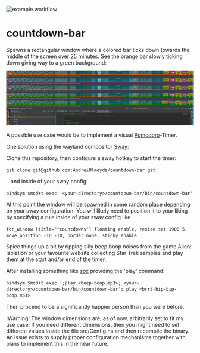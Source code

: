 ![example workflow](https://github.com/AndreiUlmeyda/countdown-bar/actions/workflows/ci.yml/badge.svg)

# countdown-bar
Spawns a rectangular window where a colored bar ticks down towards the middle of the screen over 25 minutes.
See the orange bar slowly ticking down giving way to a green background:

![demo](countdown-bar-demo.png)

A possible use case would be to implement a visual [Pomodoro](https://en.wikipedia.org/wiki/Pomodoro_Technique)-Timer.

One solution using the wayland compositor [Sway](https://github.com/swaywm/sway):

Clone this repository, then configure a sway hotkey to start the timer:

```git clone git@github.com:AndreiUlmeyda/countdown-bar.git```

...and inside of your sway config

```bindsym $mod+t exec '<your-directory>/countdown-bar/bin/countdown-bar'```

At this point the window will be spawned in some random place depending on your sway configuration.
You will likely need to position it to your liking by specifying a rule inside of your sway config like

```for_window [title="^countdown$"] floating enable, resize set 1900 5, move position -10 -10, border none, sticky enable```

Spice things up a bit by ripping silly beep boop noises from the game Alien: Isolation or your favourite
website collecting Star Trek samples and play them at the start and/or end of the timer.

After installing something like [sox](http://sox.sourceforge.net/) providing the 'play' command:

```bindsym $mod+t exec ';play <beep-boop.mp3>; <your-directory>/countdown-bar/bin/countdown-bar'; play <brrt-bip-bip-boop.mp3>```

Then proceed to be a significantly happier person than you were before.

!Warning! The window dimensions are, as of now, arbitrarily set to fit my use case. If you need different dimensions,
then you might need to set different values inside the file src/Config.hs and then recompile the binary. An issue
exists to supply proper configuration mechanisms together with plans to implement this in the near future.
